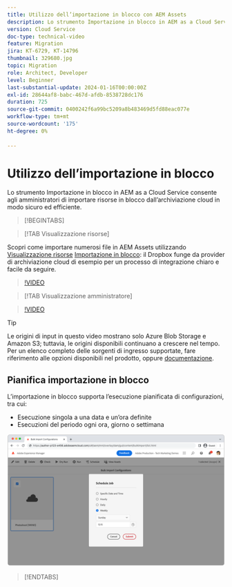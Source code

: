 ```yaml
---
title: Utilizzo dell’importazione in blocco con AEM Assets
description: Lo strumento Importazione in blocco in AEM as a Cloud Service consente agli amministratori di importare risorse in blocco dall’archiviazione cloud (Azure Blob Storage o Amazon S3) in modo sicuro ed efficiente.
version: Cloud Service
doc-type: technical-video
feature: Migration
jira: KT-6729, KT-14796
thumbnail: 329680.jpg
topic: Migration
role: Architect, Developer
level: Beginner
last-substantial-update: 2024-01-16T00:00:00Z
exl-id: 28644af8-babc-467d-afdb-8538728dc176
duration: 725
source-git-commit: 0400242f6a99bc5209a8b483469d5fd88eac077e
workflow-type: tm+mt
source-wordcount: '175'
ht-degree: 0%

---
```


# Utilizzo dell’importazione in blocco

Lo strumento Importazione in blocco in AEM as a Cloud Service consente agli amministratori di importare risorse in blocco dall’archiviazione cloud in modo sicuro ed efficiente.

>[!BEGINTABS]

>[!TAB Visualizzazione risorse]

Scopri come importare numerosi file in AEM Assets utilizzando [Visualizzazione risorse](https://experienceleague.adobe.com/docs/experience-manager-cloud-service/content/assets/assets-view/assets-view-introduction.html) [Importazione in blocco](https://experienceleague.adobe.com/docs/experience-manager-cloud-service/content/assets/assets-view/bulk-import-assets-view.html): il Dropbox funge da provider di archiviazione cloud di esempio per un processo di integrazione chiaro e facile da seguire.

>[!VIDEO](https://video.tv.adobe.com/v/3426857/?learn=on)

>[!TAB Visualizzazione amministratore]

>[!VIDEO](https://video.tv.adobe.com/v/329680?quality=12&learn=on)

>[!TIP]
>
> Le origini di input in questo video mostrano solo Azure Blob Storage e Amazon S3; tuttavia, le origini disponibili continuano a crescere nel tempo. Per un elenco completo delle sorgenti di ingresso supportate, fare riferimento alle opzioni disponibili nel prodotto, oppure [documentazione](https://experienceleague.adobe.com/docs/experience-manager-cloud-service/content/assets/manage/add-assets.html#bulk-upload).

## Pianifica importazione in blocco

L’importazione in blocco supporta l’esecuzione pianificata di configurazioni, tra cui:

+ Esecuzione singola a una data e un’ora definite
+ Esecuzioni del periodo ogni ora, giorno o settimana

![Pianificazione importazione in blocco](./assets/bulk-import/schedule.png)

>[!ENDTABS]
